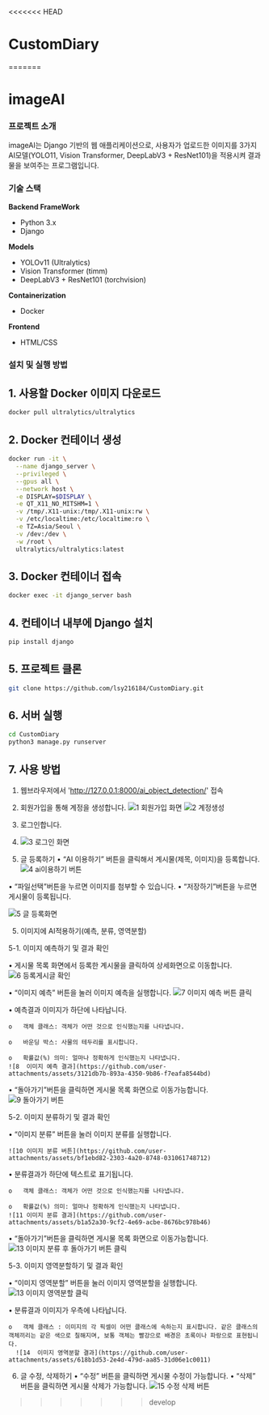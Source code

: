 <<<<<<< HEAD
# CustomDiary
=======

# imageAI

### 프로젝트 소개
imageAI는 Django 기반의 웹 애플리케이션으로, 사용자가 업로드한 이미지를 3가지 AI모델(YOLO11, Vision Transformer, DeepLabV3 + ResNet101)을 적용시켜 결과물을 보여주는 프로그램입니다.

### 기술 스택
**Backend FrameWork**
- Python 3.x
- Django

**Models**
- YOLOv11 (Ultralytics)
- Vision Transformer (timm)
- DeepLabV3 + ResNet101 (torchvision)

**Containerization**
- Docker

**Frontend**
- HTML/CSS

###  설치 및 실행 방법

## 1. 사용할 Docker 이미지 다운로드
```bash
docker pull ultralytics/ultralytics
```

## 2. Docker 컨테이너 생성
```bash
docker run -it \
  --name django_server \
  --privileged \
  --gpus all \
  --network host \
  -e DISPLAY=$DISPLAY \
  -e QT_X11_NO_MITSHM=1 \
  -v /tmp/.X11-unix:/tmp/.X11-unix:rw \
  -v /etc/localtime:/etc/localtime:ro \
  -e TZ=Asia/Seoul \
  -v /dev:/dev \
  -w /root \
  ultralytics/ultralytics:latest
```

## 3. Docker 컨테이너 접속
```bash
docker exec -it django_server bash
```

## 4. 컨테이너 내부에 Django 설치
```bash
pip install django
```

## 5. 프로젝트 클론
```bash
git clone https://github.com/lsy216184/CustomDiary.git
```

## 6. 서버 실행
```bash
cd CustomDiary
python3 manage.py runserver
```

## 7. 사용 방법
1. 웹브라우저에서 'http://127.0.0.1:8000/ai_object_detection/' 접속

2. 회원가입을 통해 계정을 생성합니다.
   ![1 회원가입 화면](https://github.com/user-attachments/assets/bfc5f5ad-c38f-4f78-9788-900d7ea75a6f)
   ![2 계정생성](https://github.com/user-attachments/assets/27780c0a-ddca-41f7-a1d1-446ff5004b8e)


3. 로그인합니다.
4. ![3  로그인 화면](https://github.com/user-attachments/assets/a59d1154-df69-4eec-8f13-3f8bed4219d8)


5. 글 등록하기
   •	“AI 이용하기” 버튼을 클릭해서 계시물(제목, 이미지)을 등록합니다.
    ![4  ai이용하기 버튼](https://github.com/user-attachments/assets/00a0b4e5-3604-4a3b-9e66-48dd9d510693)


  •	“파일선택”버튼을 누르면 이미지를 첨부할 수 있습니다. 
  •	“저장하기”버튼을 누르면 게시물이 등록됩니다. 

  ![5  글 등록화면](https://github.com/user-attachments/assets/74cce822-28ac-485d-8445-8bab712ba564)


5. 이미지에 AI적용하기(예측, 분류, 영역분할)
   
5-1. 이미지 예측하기 및 결과 확인
  
  •	게시물 목록 화면에서 등록한 계시물을 클릭하여 상세화면으로 이동합니다.
![6  등록게시글 확인](https://github.com/user-attachments/assets/c67c253f-af62-4e32-924e-a9188afc4858)

  •	“이미지 예측” 버튼을 눌러 이미지 예측을 실행합니다. 
    ![7  이미지 예측 버튼 클릭](https://github.com/user-attachments/assets/5e06b5b6-f550-434c-9a20-bdca6f151ce1)

  •	예측결과 이미지가 하단에 나타납니다.
  
    o	객체 클래스: 객체가 어떤 것으로 인식했는지를 나타냅니다.
    
    o	바운딩 박스: 사물의 테두리를 표시합니다. 
    
    o	확률값(%) 의미: 얼마나 정확하게 인식했는지 나타냅니다. 
    ![8  이미지 예측 결과](https://github.com/user-attachments/assets/3121db7b-893a-4350-9b86-f7eafa8544bd)

  •	“돌아가기”버튼을 클릭하면 게시물 목록 화면으로 이동가능합니다. 
    ![9 돌아가기 버튼](https://github.com/user-attachments/assets/f53a5180-94c1-4da8-8d1d-844b625a0097)

5-2. 이미지 분류하기 및 결과 확인

  •	“이미지 분류” 버튼을 눌러 이미지 분류를 실행합니다. 
  
    ![10 이미지 분류 버튼](https://github.com/user-attachments/assets/bf1ebd82-2303-4a20-8748-031061748712)

  •	분류결과가 하단에 텍스트로 표기됩니다.
  
    o	객체 클래스: 객체가 어떤 것으로 인식했는지를 나타냅니다. 
    
    o	확률값(%) 의미: 얼마나 정확하게 인식했는지 나타냅니다. 
    ![11 이미지 분류 결과](https://github.com/user-attachments/assets/b1a52a30-9cf2-4e69-acbe-8676bc978b46)
  
  •	“돌아가기”버튼을 클릭하면 게시물 목록 화면으로 이동가능합니다. 
    ![13 이미지 분류 후 돌아가기 버튼 클릭](https://github.com/user-attachments/assets/4f905556-b3d2-4ae2-83cc-dc8f74a9b58d)


5-3. 이미지 영역분할하기 및 결과 확인

  •	“이미지 영역분할” 버튼을 눌러 이미지 영역분할을 실행합니다.  
  ![13  이미지 영역분할 클릭](https://github.com/user-attachments/assets/12794002-d3f9-48d5-8d24-c8d37f7564db)

  •	분류결과 이미지가 우측에 나타납니다.
  
    o	객체 클래스 : 이미지의 각 픽셀이 어떤 클래스에 속하는지 표시합니다. 같은 클래스의 객체끼리는 같은 색으로 칠해지며, 보통 객체는 빨강으로 배경은 초록이나 파랑으로 표현됩니다.  
      ![14  이미지 영역분할 결과](https://github.com/user-attachments/assets/618b1d53-2e4d-479d-aa85-31d06e1c0011)

  
6. 글 수정, 삭제하기
  •	“수정” 버튼을 클릭하면 게시물 수정이 가능합니다. 
  •	“삭제” 버튼을 클릭하면 게시물 삭제가 가능합니다.
![15  수정 삭제 버튼](https://github.com/user-attachments/assets/f4b5ec96-c5cf-44c6-b5c9-b9360478b2f3)

>>>>>>> develop
